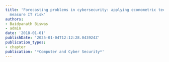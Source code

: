 ```yaml
---
title: 'Forecasting problems in cybersecurity: applying econometric techniques to
  measure IT risk'
authors:
- Baidyanath Biswas
- admin
date: '2018-01-01'
publishDate: '2025-01-04T12:12:28.043924Z'
publication_types:
- chapter
publication: '*Computer and Cyber Security*'
---
```

